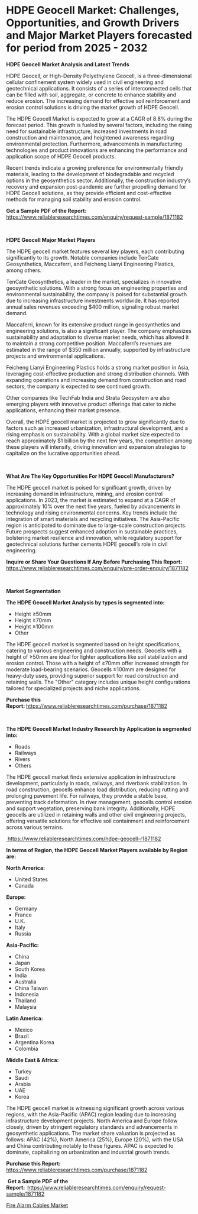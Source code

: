 <p><h1>HDPE Geocell Market: Challenges, Opportunities, and Growth Drivers and Major Market Players forecasted for period from 2025 - 2032</h1></p><p><strong>HDPE Geocell Market Analysis and Latest Trends</strong></p>
<p><p>HDPE Geocell, or High-Density Polyethylene Geocell, is a three-dimensional cellular confinement system widely used in civil engineering and geotechnical applications. It consists of a series of interconnected cells that can be filled with soil, aggregate, or concrete to enhance stability and reduce erosion. The increasing demand for effective soil reinforcement and erosion control solutions is driving the market growth of HDPE Geocell. </p><p>The HDPE Geocell Market is expected to grow at a CAGR of 8.8% during the forecast period. This growth is fueled by several factors, including the rising need for sustainable infrastructure, increased investments in road construction and maintenance, and heightened awareness regarding environmental protection. Furthermore, advancements in manufacturing technologies and product innovations are enhancing the performance and application scope of HDPE Geocell products.</p><p>Recent trends indicate a growing preference for environmentally friendly materials, leading to the development of biodegradable and recycled options in the geosynthetics sector. Additionally, the construction industry’s recovery and expansion post-pandemic are further propelling demand for HDPE Geocell solutions, as they provide efficient and cost-effective methods for managing soil stability and erosion control.</p></p>
<p><strong>Get a Sample PDF of the Report:&nbsp;</strong> <a href="https://www.reliableresearchtimes.com/enquiry/request-sample/1871182?utm_campaign=3070&utm_medium=2&utm_source=Github&utm_content=ia&utm_term=02042025&utm_id=hdpe-geocell">https://www.reliableresearchtimes.com/enquiry/request-sample/1871182</a></p>
<p>&nbsp;</p>
<p><strong>HDPE Geocell Major Market Players</strong></p>
<p><p>The HDPE geocell market features several key players, each contributing significantly to its growth. Notable companies include TenCate Geosynthetics, Maccaferri, and Feicheng Lianyi Engineering Plastics, among others.</p><p>TenCate Geosynthetics, a leader in the market, specializes in innovative geosynthetic solutions. With a strong focus on engineering properties and environmental sustainability, the company is poised for substantial growth due to increasing infrastructure investments worldwide. It has reported annual sales revenues exceeding $400 million, signaling robust market demand.</p><p>Maccaferri, known for its extensive product range in geosynthetics and engineering solutions, is also a significant player. The company emphasizes sustainability and adaptation to diverse market needs, which has allowed it to maintain a strong competitive position. Maccaferri’s revenues are estimated in the range of $350 million annually, supported by infrastructure projects and environmental applications.</p><p>Feicheng Lianyi Engineering Plastics holds a strong market position in Asia, leveraging cost-effective production and strong distribution channels. With expanding operations and increasing demand from construction and road sectors, the company is expected to see continued growth.</p><p>Other companies like TechFab India and Strata Geosystem are also emerging players with innovative product offerings that cater to niche applications, enhancing their market presence.</p><p>Overall, the HDPE geocell market is projected to grow significantly due to factors such as increased urbanization, infrastructural development, and a rising emphasis on sustainability. With a global market size expected to reach approximately $1 billion by the next few years, the competition among these players will intensify, driving innovation and expansion strategies to capitalize on the lucrative opportunities ahead.</p></p>
<p>&nbsp;</p>
<p><strong>What Are The Key Opportunities For HDPE Geocell Manufacturers?</strong></p>
<p><p>The HDPE geocell market is poised for significant growth, driven by increasing demand in infrastructure, mining, and erosion control applications. In 2023, the market is estimated to expand at a CAGR of approximately 10% over the next five years, fueled by advancements in technology and rising environmental concerns. Key trends include the integration of smart materials and recycling initiatives. The Asia-Pacific region is anticipated to dominate due to large-scale construction projects. Future prospects suggest enhanced adoption in sustainable practices, bolstering market resilience and innovation, while regulatory support for geotechnical solutions further cements HDPE geocell’s role in civil engineering.</p></p>
<p><strong>Inquire or Share Your Questions If Any Before Purchasing This Report:</strong> <a href="https://www.reliableresearchtimes.com/enquiry/pre-order-enquiry/1871182?utm_campaign=3070&utm_medium=2&utm_source=Github&utm_content=ia&utm_term=02042025&utm_id=hdpe-geocell">https://www.reliableresearchtimes.com/enquiry/pre-order-enquiry/1871182</a></p>
<p>&nbsp;</p>
<p><strong>Market Segmentation</strong></p>
<p><strong>The HDPE Geocell Market Analysis by types is segmented into:</strong></p>
<p><ul><li>Height ≥50mm</li><li>Height ≥70mm</li><li>Height ≥100mm</li><li>Other</li></ul></p>
<p><p>The HDPE geocell market is segmented based on height specifications, catering to various engineering and construction needs. Geocells with a height of ≥50mm are ideal for lighter applications like soil stabilization and erosion control. Those with a height of ≥70mm offer increased strength for moderate load-bearing scenarios. Geocells ≥100mm are designed for heavy-duty uses, providing superior support for road construction and retaining walls. The "Other" category includes unique height configurations tailored for specialized projects and niche applications.</p></p>
<p><strong>Purchase this Report:&nbsp;</strong><a href="https://www.reliableresearchtimes.com/purchase/1871182?utm_campaign=3070&utm_medium=2&utm_source=Github&utm_content=ia&utm_term=02042025&utm_id=hdpe-geocell">https://www.reliableresearchtimes.com/purchase/1871182</a></p>
<p>&nbsp;</p>
<p><strong>The HDPE Geocell Market Industry Research by Application is segmented into:</strong></p>
<p><ul><li>Roads</li><li>Railways</li><li>Rivers</li><li>Others</li></ul></p>
<p><p>The HDPE geocell market finds extensive application in infrastructure development, particularly in roads, railways, and riverbank stabilization. In road construction, geocells enhance load distribution, reducing rutting and prolonging pavement life. For railways, they provide a stable base, preventing track deformation. In river management, geocells control erosion and support vegetation, preserving bank integrity. Additionally, HDPE geocells are utilized in retaining walls and other civil engineering projects, offering versatile solutions for effective soil containment and reinforcement across various terrains.</p></p>
<p><a href="https://www.reliableresearchtimes.com/hdpe-geocell-r1871182?utm_campaign=3070&utm_medium=2&utm_source=Github&utm_content=ia&utm_term=02042025&utm_id=hdpe-geocell">&nbsp;https://www.reliableresearchtimes.com/hdpe-geocell-r1871182</a></p>
<p><strong>In terms of Region, the HDPE Geocell Market Players available by Region are:</strong></p>
<p>
    <p> <strong> North America: </strong>
        <ul>
            <li>United States</li>
            <li>Canada</li>
        </ul>
        </p> 
    <p> <strong> Europe: </strong>
        <ul>
            <li>Germany</li>
            <li>France</li>
            <li>U.K.</li>
            <li>Italy</li>
            <li>Russia</li>
        </ul>
        </p> 
    <p> <strong> Asia-Pacific: </strong>
        <ul>
            <li>China</li>
            <li>Japan</li>
            <li>South Korea</li>
            <li>India</li>
            <li>Australia</li>
            <li>China Taiwan</li>
            <li>Indonesia</li>
            <li>Thailand</li>
            <li>Malaysia</li>
        </ul>
        </p> 
    <p> <strong> Latin America: </strong>
        <ul>
            <li>Mexico</li>
            <li>Brazil</li>
            <li>Argentina Korea</li>
            <li>Colombia</li>
        </ul>
        </p> 
    <p> <strong> Middle East & Africa: </strong>
        <ul>
            <li>Turkey</li>
            <li>Saudi</li>
            <li>Arabia</li>
            <li>UAE</li>
            <li>Korea</li>
        </ul>
    </p>
    </p>
<p><p>The HDPE geocell market is witnessing significant growth across various regions, with the Asia-Pacific (APAC) region leading due to increasing infrastructure development projects. North America and Europe follow closely, driven by stringent regulatory standards and advancements in geosynthetic applications. The market share valuation is projected as follows: APAC (42%), North America (25%), Europe (20%), with the USA and China contributing notably to these figures. APAC is expected to dominate, capitalizing on urbanization and industrial growth trends.</p></p>
<p><strong>Purchase this Report: </strong><a href="https://www.reliableresearchtimes.com/purchase/1871182?utm_campaign=3070&utm_medium=2&utm_source=Github&utm_content=ia&utm_term=02042025&utm_id=hdpe-geocell">https://www.reliableresearchtimes.com/purchase/1871182</a></p>
<p>&nbsp;<strong>Get a Sample PDF of the Report:&nbsp;&nbsp;</strong><a href="https://www.reliableresearchtimes.com/enquiry/request-sample/1871182?utm_campaign=3070&utm_medium=2&utm_source=Github&utm_content=ia&utm_term=02042025&utm_id=hdpe-geocell">https://www.reliableresearchtimes.com/enquiry/request-sample/1871182</a></p>
<p><strong></strong></p>
<p><p><a href="https://github.com/amoakuolaopa/Market-Research-Report-List-1/blob/main/fire-alarm-cables-market.md?utm_campaign=3070&utm_medium=2&utm_source=Github&utm_content=ia&utm_term=02042025&utm_id=hdpe-geocell">Fire Alarm Cables Market</a></p></p>